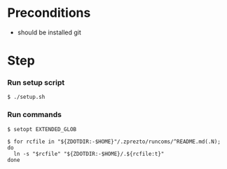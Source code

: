 # Preconditions

- should be installed git

# Step

### Run setup script

```shell
$ ./setup.sh
```

### Run commands

```shell
$ setopt EXTENDED_GLOB

$ for rcfile in "${ZDOTDIR:-$HOME}"/.zprezto/runcoms/^README.md(.N); do
  ln -s "$rcfile" "${ZDOTDIR:-$HOME}/.${rcfile:t}"
done
```

